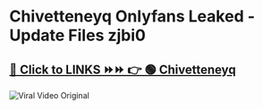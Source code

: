 
 # Chivetteneyq Onlyfans Leaked - Update Files zjbi0

## <h2><a href="https://clipsfans.com/Chivetteneyq&ref=git">🔗 Click to LINKS ⏩⏩ 👉 🟢 Chivetteneyq </a></h2>

<a href="https://clipsfans.com/Chivetteneyq&ref=git" rel="nofollow" data-target="animated-image.originalLink"><img src="https://i.ibb.co.com/xMMVF88/686577567.gif" alt="Viral Video Original" style="max-width: 100%; display: inline-block;" data-target="animated-image.originalImage"></a>

